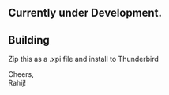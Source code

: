<h2>Currently under Development.</h2>

<h2>Building</h2>
Zip this as a .xpi file and install to Thunderbird

Cheers,<br />
Rahij!
